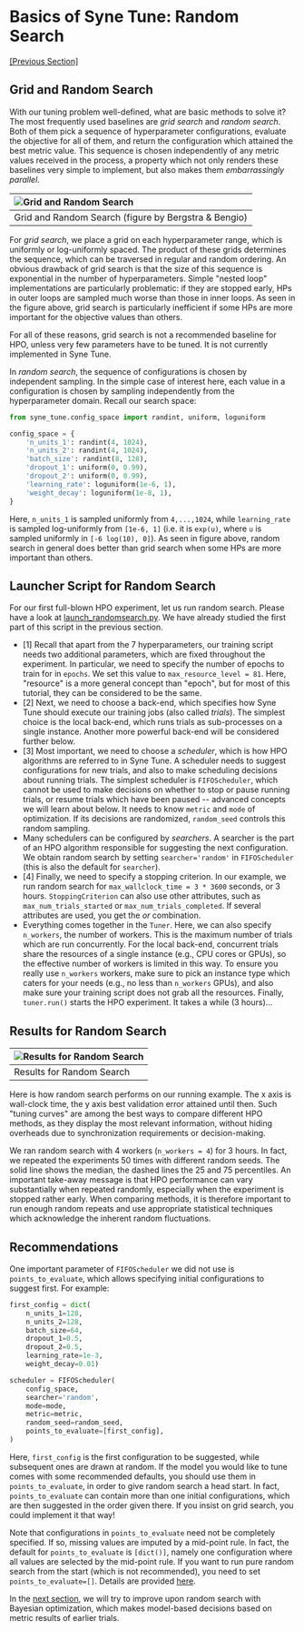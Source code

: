 # Basics of Syne Tune: Random Search


[[Previous Section]](basics_setup.md)


## Grid and Random Search

With our tuning problem well-defined, what are basic methods to solve it?
The most frequently used baselines are *grid search* and *random search*. Both
of them pick a sequence of hyperparameter configurations, evaluate the objective
for all of them, and return the configuration which attained the best metric
value. This sequence is chosen independently of any metric values received in
the process, a property which not only renders these baselines very simple to
implement, but also makes them *embarrassingly parallel*.

| ![Grid and Random Search](img/gridC.png) |
| :--- |
| Grid and Random Search (figure by Bergstra & Bengio) |

For *grid search*, we place a grid on each hyperparameter range, which is
uniformly or log-uniformly spaced. The product of these grids determines the
sequence, which can be traversed in regular and random ordering. An obvious
drawback of grid search is that the size of this sequence is exponential
in the number of hyperparameters. Simple "nested loop" implementations are
particularly problematic: if they are stopped early, HPs in outer loops are
sampled much worse than those in inner loops. As seen in the figure above,
grid search is particularly inefficient if some HPs are more important for
the objective values than others.

For all of these reasons, grid search is not a recommended baseline for HPO,
unless very few parameters have to be tuned. It is not currently implemented
in Syne Tune.

In *random search*, the sequence of configurations is chosen by independent
sampling. In the simple case of interest here, each value in a configuration
is chosen by sampling independently from the hyperparameter domain. Recall
our search space:

```python
from syne_tune.config_space import randint, uniform, loguniform

config_space = {
    'n_units_1': randint(4, 1024),
    'n_units_2': randint(4, 1024),
    'batch_size': randint(8, 128),
    'dropout_1': uniform(0, 0.99),
    'dropout_2': uniform(0, 0.99),
    'learning_rate': loguniform(1e-6, 1),
    'weight_decay': loguniform(1e-8, 1),
}
```

Here, `n_units_1` is sampled uniformly from `4,...,1024`, while `learning_rate`
is sampled log-uniformly from `[1e-6, 1]` (i.e. it is `exp(u)`, where `u` is
sampled uniformly in `[-6 log(10), 0]`). As seen in figure above, random search in
general does better than grid search when some HPs are more important than
others.


## Launcher Script for Random Search

For our first full-blown HPO experiment, let us run random search. Please have a
look at [launch_randomsearch.py](scripts/launch_randomsearch.py). We have already
studied the first part of this script in the previous section.
* [1] Recall that apart from the 7 hyperparameters, our training script needs
  two additional parameters, which are fixed throughout the experiment. In
  particular, we need to specify the number of epochs to train for in `epochs`.
  We set this value to `max_resource_level = 81`. Here, "resource" is a more
  general concept than "epoch", but for most of this tutorial, they can be
  considered to be the same.
* [2] Next, we need to choose a back-end, which specifies how Syne Tune should
  execute our training jobs (also called *trials*). The simplest choice is the 
  local back-end, which runs trials as sub-processes on a single instance.
  Another more powerful back-end will be considered further below.
* [3] Most important, we need to choose a *scheduler*, which is how HPO
  algorithms are referred to in Syne Tune. A scheduler needs to suggest
  configurations for new trials, and also to make scheduling decisions about
  running trials.
  The simplest scheduler is `FIFOScheduler`, which cannot be used to make
  decisions on whether to stop or pause running trials, or resume trials
  which have been paused -- advanced concepts we will learn about below. It
  needs to know `metric` and `mode` of optimization. If its decisions are
  randomized, `random_seed` controls this random sampling.
* Many schedulers can be configured by *searchers*. A searcher is the part
  of an HPO algorithm responsible for suggesting the next configuration.
  We obtain random search by setting `searcher='random'` in `FIFOScheduler`
  (this is also the default for `searcher`).
* [4] Finally, we need to specify a stopping criterion. In our example,
  we run random search for `max_wallclock_time = 3 * 3600` seconds, or 3
  hours. `StoppingCriterion` can also use other attributes, such as
  `max_num_trials_started` or `max_num_trials_completed`. If several
  attributes are used, you get the *or* combination.
* Everything comes together in the `Tuner`. Here, we can also specify
  `n_workers`, the number of workers. This is the maximum number of trials
  which are run concurrently. For the local back-end, concurrent trials
  share the resources of a single instance (e.g., CPU cores or GPUs), so
  the effective number of workers is limited in this way.
  To ensure you really use `n_workers` workers, make sure to pick an
  instance type which caters for your needs (e.g., no less than `n_workers`
  GPUs), and also make sure your training script does not grab all the
  resources. Finally, `tuner.run()` starts the HPO experiment. It takes a
  while (3 hours)...


## Results for Random Search

| ![Results for Random Search](img/tutorial_rs.png) |
| :--- |
| Results for Random Search |

Here is how random search performs on our running example. The x axis is
wall-clock time, the y axis best validation error attained until then.
Such "tuning curves" are among the best ways to compare different HPO
methods, as they display the most relevant information, without hiding
overheads due to synchronization requirements or decision-making.

We ran random search with 4 workers (`n_workers = 4`) for 3 hours. In fact,
we repeated the experiments 50 times with different random seeds. The solid
line shows the median, the dashed lines the 25 and 75 percentiles. An
important take-away message is that HPO performance can vary substantially
when repeated randomly, especially when the experiment is stopped rather
early. When comparing methods, it is therefore important to run enough
random repeats and use appropriate statistical techniques which acknowledge
the inherent random fluctuations.


## Recommendations

One important parameter of `FIFOScheduler` we did not use is `points_to_evaluate`,
which allows specifying initial configurations to suggest first. For example:

```python
first_config = dict(
    n_units_1=128,
    n_units_2=128,
    batch_size=64,
    dropout_1=0.5,
    dropout_2=0.5,
    learning_rate=1e-3,
    weight_decay=0.01)

scheduler = FIFOScheduler(
    config_space,
    searcher='random',
    mode=mode,
    metric=metric,
    random_seed=random_seed,
    points_to_evaluate=[first_config],
)
```
Here, `first_config` is the first configuration to be suggested, while subsequent
ones are drawn at random. If the model you would like to tune comes with some
recommended defaults, you should use them in `points_to_evaluate`, in order to
give random search a head start. In fact, `points_to_evaluate` can contain more
than one initial configurations, which are then suggested in the order given
there. If you insist on grid search, you could implement it that way!

Note that configurations in `points_to_evaluate` need not be completely specified.
If so, missing values are imputed by a mid-point rule. In fact, the default for
`points_to_evaluate` is `[dict()]`, namely one configuration where all values are
selected by the mid-point rule. If you want to run pure random search from the
start (which is not recommended), you need to set `points_to_evaluate=[]`. Details
are provided [here](../../schedulers.md#fifoscheduler).

In the [next section](basics_bayesopt.md), we will try to improve upon random
search with Bayesian optimization, which makes model-based decisions based on
metric results of earlier trials.
